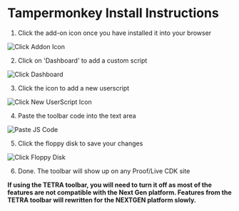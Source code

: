 # Tampermonkey Install Instructions

1. Click the add-on icon once you have installed it into your browser

![Click Addon Icon](https://cdn.rawgit.com/cirept/NextGen/master/images/clickIcon.png)

2. Click on 'Dashboard' to add a custom script

![Click Dashboard](https://cdn.rawgit.com/cirept/NextGen/23d750e3/images/clickDashboard.png)

3. Click the icon to add a new userscript

![Click New UserScript Icon](https://cdn.rawgit.com/cirept/NextGen/23d750e3/images/clickNewScript.png)

4. Paste the toolbar code into the text area

![Paste JS Code](https://cdn.rawgit.com/cirept/NextGen/23d750e3/images/pasteCode.png)

5. Click the floppy disk to save your changes

![Click Floppy Disk](https://cdn.rawgit.com/cirept/NextGen/23d750e3/images/clickSave.png)

6. Done.  The toolbar will show up on any Proof/Live CDK site

**If using the TETRA toolbar, you will need to turn it off as most of the features are not compatible with the Next Gen platform.
Features from the TETRA toolbar will rewritten for the NEXTGEN platform slowly.**

